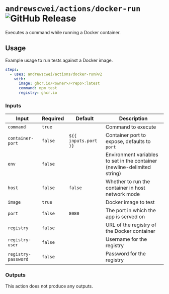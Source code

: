 # `andrewscwei/actions/docker-run` ![GitHub Release](https://img.shields.io/github/v/release/andrewscwei/actions?label=latest)

Executes a command while running a Docker container.

## Usage

Example usage to run tests against a Docker image.

```yml
steps:
  - uses: andrewscwei/actions/docker-run@v2
    with:
      image: ghcr.io/<owner>/<repo>:latest
      command: npm test
      registry: ghcr.io
```

### Inputs

| Input | Required | Default | Description |
| ----- | -------- | ------- | ----------- |
| `command` | `true` | | Command to execute |
| `container-port` | `false` | `${{ inputs.port }}` | Container port to expose, defaults to `port` |
| `env` | `false` | | Environment variables to set in the container (newline-delimited string) |
| `host` | `false` | `false` | Whether to run the container in host network mode |
| `image` | `true` | | Docker image to test |
| `port` | `false` | `8080` | The port in which the app is served on |
| `registry` | `false` | | URL of the registry of the Docker container |
| `registry-user` | `false` | | Username for the registry |
| `registry-password`| `false` | | Password for the registry |

### Outputs

This action does not produce any outputs.
